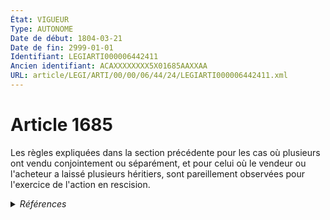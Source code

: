 ```yaml
---
État: VIGUEUR
Type: AUTONOME
Date de début: 1804-03-21
Date de fin: 2999-01-01
Identifiant: LEGIARTI000006442411
Ancien identifiant: ACAXXXXXXXX5X01685AAXXAA
URL: article/LEGI/ARTI/00/00/06/44/24/LEGIARTI000006442411.xml
---
```


<h1>Article 1685</h1>

Les règles expliquées dans la section précédente pour les cas où plusieurs ont
vendu conjointement ou séparément, et pour celui où le vendeur ou l'acheteur a
laissé plusieurs héritiers, sont pareillement observées pour l'exercice de
l'action en rescision.


<details>
  <summary><em>Références</em></summary>

  <h2>Références faites par l'article</h2>
  
  <ul>
    <li>
      CODIFICATION source Loi 1804-03-06
    </li>
    <li>
      CREATION source Loi 1804-03-06 promulguée le 16 mars 1804
    </li>
  </ul>
</details>
